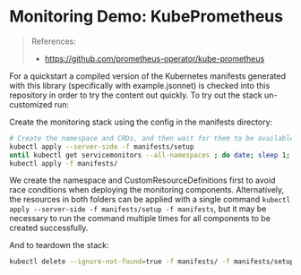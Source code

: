 # Monitoring Demo: KubePrometheus

> References: 
>* https://github.com/prometheus-operator/kube-prometheus

For a quickstart a compiled version of the Kubernetes manifests generated with this library (specifically with example.jsonnet) is checked into this repository in order to try the content out quickly. To try out the stack un-customized run:

Create the monitoring stack using the config in the manifests directory:

```sh
# Create the namespace and CRDs, and then wait for them to be available before creating the remaining resources
kubectl apply --server-side -f manifests/setup
until kubectl get servicemonitors --all-namespaces ; do date; sleep 1; echo ""; done
kubectl apply -f manifests/
```
We create the namespace and CustomResourceDefinitions first to avoid race conditions when deploying the monitoring components. Alternatively, the resources in both folders can be applied with a single command `kubectl apply --server-side -f manifests/setup -f manifests`, but it may be necessary to run the command multiple times for all components to be created successfully.

And to teardown the stack:
```sh
kubectl delete --ignore-not-found=true -f manifests/ -f manifests/setup
```